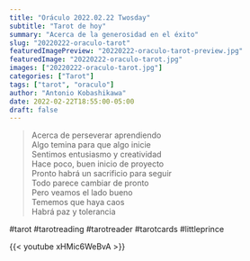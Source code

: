 ```yaml
---
title: "Oráculo 2022.02.22 Twosday"
subtitle: "Tarot de hoy"
summary: "Acerca de la generosidad en el éxito"
slug: "20220222-oraculo-tarot"
featuredImagePreview: "20220222-oraculo-tarot-preview.jpg"
featuredImage: "20220222-oraculo-tarot.jpg"
images: ["20220222-oraculo-tarot.jpg"]
categories: ["Tarot"]
tags: ["tarot", "oraculo"]
author: "Antonio Kobashikawa"
date: 2022-02-22T18:55:00-05:00
draft: false
---
```


> Acerca de perseverar aprendiendo \
Algo temina para que algo inicie \
Sentimos entusiasmo y creatividad \
Hace poco, buen inicio de proyecto \
Pronto habrá un sacrificio para seguir \
Todo parece cambiar de pronto \
Pero veamos el lado bueno \
Tememos que haya caos \
Habrá paz y tolerancia

#tarot #tarotreading #tarotreader #tarotcards #littleprince

{{< youtube xHMic6WeBvA >}}